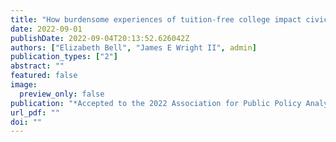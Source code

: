 ```yaml
---
title: "How burdensome experiences of tuition-free college impact civic participation and trust in government"
date: 2022-09-01
publishDate: 2022-09-04T20:13:52.626042Z
authors: ["Elizabeth Bell", "James E Wright II", admin]
publication_types: ["2"]
abstract: ""
featured: false
image:
  preview_only: false
publication: "*Accepted to the 2022 Association for Public Policy Analysis & Management conference*"
url_pdf: ""
doi: ""
---
```


